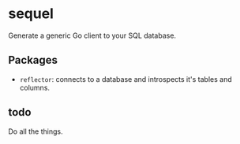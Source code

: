 # sequel

Generate a generic Go client to your SQL database.

## Packages

* `reflector`: connects to a database and introspects it's tables and columns.

## todo

Do all the things.
